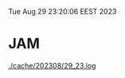 Tue Aug 29 23:20:06 EEST 2023
# JAM
<a href='./cache/202308/29_23.log'>./cache/202308/29_23.log</a>
